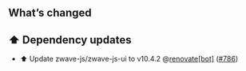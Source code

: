## What’s changed

## ⬆️ Dependency updates

- ⬆️ Update zwave-js/zwave-js-ui to v10.4.2 @[renovate[bot]](https://github.com/apps/renovate) ([#786](https://github.com/hassio-addons/addon-zwave-js-ui/pull/786))
